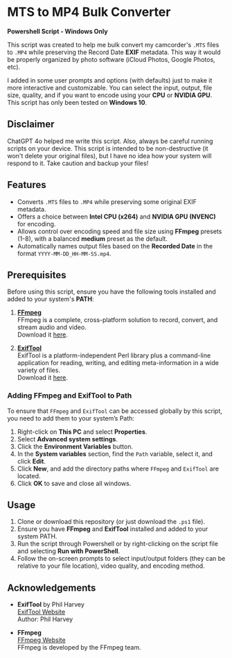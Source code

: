 # MTS to MP4 Bulk Converter

**Powershell Script - Windows Only**

This script was created to help me bulk convert my camcorder's `.MTS` files to `.MP4` while preserving the Record Date **EXIF** metadata. This way it would be properly organized by photo software (iCloud Photos, Google Photos, etc).

I added in some user prompts and options (with defaults) just to make it more interactive and customizable. You can select the input, output, file size, quality, and if you want to encode using your **CPU** or **NVIDIA GPU**. This script has only been tested on **Windows 10**.

## Disclaimer

ChatGPT 4o helped me write this script. Also, always be careful running scripts on your device. This script is intended to be non-destructive (it won't delete your original files), but I have no idea how your system will respond to it. Take caution and backup your files!

## Features

- Converts `.MTS` files to `.MP4` while preserving some original EXIF metadata.
- Offers a choice between **Intel CPU (x264)** and **NVIDIA GPU (NVENC)** for encoding.
- Allows control over encoding speed and file size using **FFmpeg** presets (1-8), with a balanced **medium** preset as the default.
- Automatically names output files based on the **Recorded Date** in the format `YYYY-MM-DD_HH-MM-SS.mp4`.

## Prerequisites

Before using this script, ensure you have the following tools installed and added to your system's **PATH**:

1. [**FFmpeg**](https://ffmpeg.org/)  
   FFmpeg is a complete, cross-platform solution to record, convert, and stream audio and video.  
   Download it [here](https://ffmpeg.org/download.html).

2. [**ExifTool**](https://exiftool.org/)  
   ExifTool is a platform-independent Perl library plus a command-line application for reading, writing, and editing meta-information in a wide variety of files.  
   Download it [here](https://exiftool.org/#downloads).

### Adding FFmpeg and ExifTool to Path

To ensure that `FFmpeg` and `ExifTool` can be accessed globally by this script, you need to add them to your system’s Path:

1. Right-click on **This PC** and select **Properties**.
2. Select **Advanced system settings**.
3. Click the **Environment Variables** button.
4. In the **System variables** section, find the `Path` variable, select it, and click **Edit**.
5. Click **New**, and add the directory paths where `FFmpeg` and `ExifTool` are located.
6. Click **OK** to save and close all windows.

## Usage

1. Clone or download this repository (or just download the `.ps1` file).
2. Ensure you have **FFmpeg** and **ExifTool** installed and added to your system PATH.
3. Run the script through Powershell or by right-clicking on the script file and selecting **Run with PowerShell**.
4. Follow the on-screen prompts to select input/output folders (they can be relative to your file location), video quality, and encoding method.

## Acknowledgements

- **ExifTool** by Phil Harvey  
  [ExifTool Website](https://exiftool.org/)  
  Author: Phil Harvey

- **FFmpeg**  
  [FFmpeg Website](https://ffmpeg.org/)  
  FFmpeg is developed by the FFmpeg team.